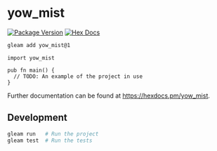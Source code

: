# yow_mist

[![Package Version](https://img.shields.io/hexpm/v/yow_mist)](https://hex.pm/packages/yow_mist)
[![Hex Docs](https://img.shields.io/badge/hex-docs-ffaff3)](https://hexdocs.pm/yow_mist/)

```sh
gleam add yow_mist@1
```
```gleam
import yow_mist

pub fn main() {
  // TODO: An example of the project in use
}
```

Further documentation can be found at <https://hexdocs.pm/yow_mist>.

## Development

```sh
gleam run   # Run the project
gleam test  # Run the tests
```
